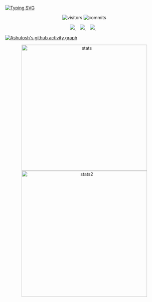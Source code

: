 [![Typing SVG](https://readme-typing-svg.herokuapp.com?font=Fira&color=24292E&size=80&center=true&vCenter=true&width=1000&height=100&lines=Hey+there!+I'm+Mohanraj)](https://git.io/typing-svg)

<p align="center"> 
  <img src="https://komarev.com/ghpvc/?username=mohanrajreese&label=Profile%20views&color=00968f&style=flat" alt="visitors" />
  <img src="https://badges.pufler.dev/commits/monthly/mohanrajreese&private=true" alt="commits" />
</p>

<p align='center'>
  
  <a href="https://www.linkedin.com/in/mohanraj-m-457873202/">
    <img src="https://img.shields.io/badge/linkedin-%230077B5.svg?&style=for-the-badge&logo=linkedin&logoColor=white" />
  </a>&nbsp;&nbsp;
    <a href='mailto:mohanrj1345@gmail.com'>
      <img src="https://img.shields.io/badge/Gmail-D14836?style=for-the-badge&logo=gmail&logoColor=white"/>
    </a>&nbsp;&nbsp;
  <a href="https://instagram.com/mohanraj_45">
    <img src="https://img.shields.io/badge/instagram-%23E4405F.svg?&style=for-the-badge&logo=instagram&logoColor=white" />        
  </a>&nbsp;&nbsp;
  
</p>

[![Ashutosh's github activity graph](https://activity-graph.herokuapp.com/graph?username=mohanrajreese&theme=redical)](https://github.com/ashutosh00710/github-readme-activity-graph)


<p align='center'>
  <img width="400" src="https://readme-stats-delta.vercel.app/api?username=mohanrajreese&count_private=true&show_icons=true&title_color=7A7ADB&icon_color=2234AE&text_color=D3D3D3&bg_color=0,000000,130F40" alt="stats" />
  <img width="400" src="https://github-readme-streak-stats.herokuapp.com/?user=mohanrajreese&background=130F40&border=fff&currStreakNum=fff&ring=7A7ADB&sideNums=fff&dates=d5d5d5&sideLabels=d5d5d5" alt="stats2" />
</p>
